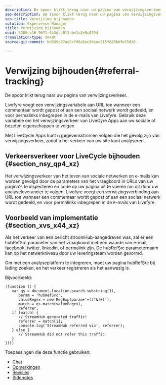 ```yaml
---
description: De spoor klikt terug naar uw pagina van verwijzingsverkeer.
seo-description: De spoor klikt terug naar uw pagina van verwijzingsverkeer.
seo-title: Verwijzing bijhouden
solution: Experience Manager
title: Verwijzing bijhouden
uuid: 5206cc16-9671-4b3d-a013-be1a3e8c029d
translation-type: tm+mt
source-git-commit: bd989c97ae5cf06a5ac3deec215f865b0fe95d16

---
```



# Verwijzing bijhouden{#referral-tracking}

De spoor klikt terug naar uw pagina van verwijzingsverkeer.

Livefyre voegt een verwijzingsvariabele aan URL toe wanneer een commentaar wordt gepost of aan een sociaal netwerk wordt gedeeld, en voor permalinks inbegrepen in de e-mails van Livefyre. Gebruik deze variabele om het verwijzingsverkeer van LiveCyre Apps aan uw sociale of bezeten eigenschappen te volgen.

Met LiveCycle Apps kunt u gegevensstromen volgen die het gevolg zijn van verwijzingsverkeer, zodat u het verkeer van uw site kunt analyseren.

## Verkeersverkeer voor LiveCycle bijhouden {#section_nsy_qp4_xz}

Het verwijzingsverkeer van het leven van sociale netwerken en e-mails kan worden gevolgd door de parameters van het vraagkoord in URLs van uw pagina&#39;s te inspecteren en code op uw pagina uit te voeren om dit door uw analyseleverancier te volgen. Livefyre voegt een verwijzingsverbinding aan URL toe wanneer een commentaar wordt gepost of aan een sociaal netwerk wordt gedeeld, en voor permalinks inbegrepen in de e-mails van Livefyre.

## Voorbeeld van implementatie {#section_xvs_x44_xz}

Als het verkeer van een bericht stroomHub-aangedreven was, zal er een hubRefSrc parameter van het vraagkoord met een waarde van e-mail, facebook, twitter, linkedin, of permalink zijn. De hubRefSrc parameternaam kan op het netwerkniveau door uw leveringsteam worden gevormd.

Om met een analyseplatform te integreren, moet uw pagina hubRefSrc bij lading zoeken, en het verkeer registreren als het aanwezig is.

Bijvoorbeeld:

```
(function () { 
   var qs = document.location.search.substring(1), 
      param = 'hubRefSrc', 
      valueRegex = new RegExp(param+'=([^&]+)'), 
      match = qs.match(valueRegex), 
      referrer; 
   if (match) { 
      // StreamHub generated traffic! 
      referrer = match[1]; 
      console.log('StreamHub referred via', referrer); 
   } else { 
      // StreamHub did not refer this traffic 
   } 
}())
```

Toepassingen die deze functie gebruiken:

* [Chat](/help/using/c-about-apps/c-chat-app/c-chat-app.md)
* [Opmerkingen](/help/using/c-about-apps/c-comments/c-comments.md)
* [Revisies](/help/using/c-about-apps/c-reviews-app/c-reviews-app.md)
* [Sidenotes](/help/using/c-about-apps/c-sidenotes-app/c-sidenotes-app.md)